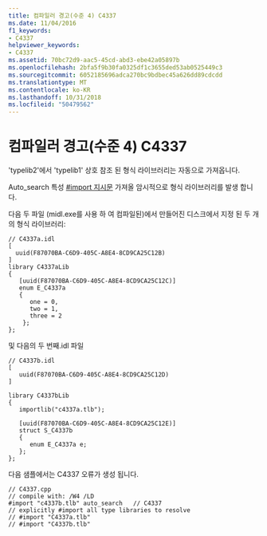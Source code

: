 ```yaml
---
title: 컴파일러 경고(수준 4) C4337
ms.date: 11/04/2016
f1_keywords:
- C4337
helpviewer_keywords:
- C4337
ms.assetid: 70bc72d9-aac5-45cd-abd3-ebe42a05897b
ms.openlocfilehash: 2bfa5f9b30fa0325df1c3655ded53ab0525449c3
ms.sourcegitcommit: 6052185696adca270bc9bdbec45a626dd89cdcdd
ms.translationtype: MT
ms.contentlocale: ko-KR
ms.lasthandoff: 10/31/2018
ms.locfileid: "50479562"
---
```

# <a name="compiler-warning-level-4-c4337"></a>컴파일러 경고(수준 4) C4337

'typelib2'에서 'typelib1' 상호 참조 된 형식 라이브러리는 자동으로 가져옵니다.

Auto_search 특성 [#import 지시문](../../preprocessor/hash-import-directive-cpp.md) 가져올 암시적으로 형식 라이브러리를 발생 합니다.

다음 두 파일 (midl.exe를 사용 하 여 컴파일된)에서 만들어진 디스크에서 지정 된 두 개의 형식 라이브러리:

```
// C4337a.idl
[
  uuid(F87070BA-C6D9-405C-A8E4-8CD9CA25C12B)
]
library C4337aLib
{
   [uuid(F87070BA-C6D9-405C-A8E4-8CD9CA25C12C)]
   enum E_C4337a
   {
      one = 0,
      two = 1,
      three = 2
    };
};
```

및 다음의 두 번째.idl 파일

```
// C4337b.idl
[
   uuid(F87070BA-C6D9-405C-A8E4-8CD9CA25C12D)
]

library C4337bLib
{
   importlib("c4337a.tlb");

   [uuid(F87070BA-C6D9-405C-A8E4-8CD9CA25C12E)]
   struct S_C4337b
   {
      enum E_C4337a e;
   };
};
```

다음 샘플에서는 C4337 오류가 생성 됩니다.

```
// C4337.cpp
// compile with: /W4 /LD
#import "c4337b.tlb" auto_search   // C4337
// explicitly #import all type libraries to resolve
// #import "C4337a.tlb"
// #import "C4337b.tlb"
```
